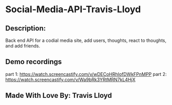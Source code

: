 # Social-Media-API-Travis-Lloyd

## Description:
Back end API for a codial media site, add users, thoughts, react to thoughts, and add friends.

## Demo recordings
part 1: https://watch.screencastify.com/v/wDECoHRhlofDWkFPnMPP
part 2: https://watch.screencastify.com/v/Wa9bRk3YRtMRN7kL4HjX

## Made With Love By: Travis Lloyd